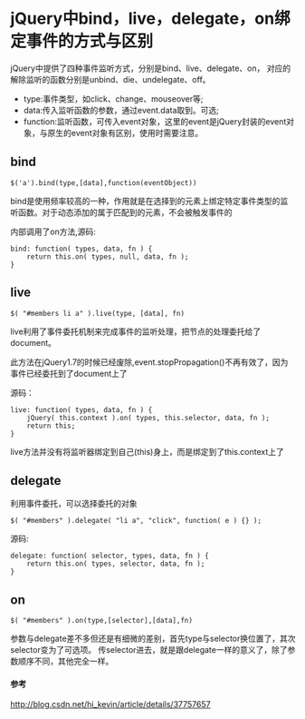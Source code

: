 # jQuery中bind，live，delegate，on绑定事件的方式与区别
jQuery中提供了四种事件监听方式，分别是bind、live、delegate、on，
对应的解除监听的函数分别是unbind、die、undelegate、off。

* type:事件类型，如click、change、mouseover等;
* data:传入监听函数的参数，通过event.data取到。可选;
* function:监听函数，可传入event对象，这里的event是jQuery封装的event对象，与原生的event对象有区别，使用时需要注意。

## bind
	$('a').bind(type,[data],function(eventObject))
bind是使用频率较高的一种，作用就是在选择到的元素上绑定特定事件类型的监听函数。对于动态添加的属于匹配到的元素，不会被触发事件的

内部调用了on方法,源码:

    bind: function( types, data, fn ) {
        return this.on( types, null, data, fn );
    }


## live
	$( "#members li a" ).live(type, [data], fn)
live利用了事件委托机制来完成事件的监听处理，把节点的处理委托给了document。

此方法在jQuery1.7的时候已经废除,event.stopPropagation()不再有效了，因为事件已经委托到了document上了

源码：

    live: function( types, data, fn ) {
        jQuery( this.context ).on( types, this.selector, data, fn );
        return this;
    }
live方法并没有将监听器绑定到自己(this)身上，而是绑定到了this.context上了

## delegate
利用事件委托，可以选择委托的对象

    $( "#members" ).delegate( "li a", "click", function( e ) {} );

源码:

    delegate: function( selector, types, data, fn ) {
        return this.on( types, selector, data, fn );
    }

## on

    $( "#members" ).on(type,[selector],[data],fn)

  参数与delegate差不多但还是有细微的差别，首先type与selector换位置了，其次selector变为了可选项。
传selector进去，就是跟delegate一样的意义了，除了参数顺序不同，其他完全一样。


#### 参考
http://blog.csdn.net/hi_kevin/article/details/37757657